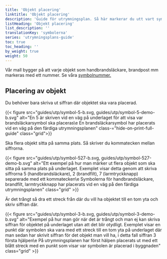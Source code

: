 ```yaml
---
title: 'Objekt placering'
linktitle: 'Objekt placering'
description: 'Guide för utrymningsplan. Så här markerar du utt vart symbolerna ska sitta.'
listHeading: 'Objekt placering'
list_description: ''
translationKey: 'symbolerna'
series: 'utrymningsplans-guide'
toc: true
toc_heading: ''
by_weight: true
weight: 50
---
```


Vår mall bygger på att varje objekt som handbrandsläckare, brandpost mm markeras med ett nummer. Se våra [symbolnummer.](/guider/utrymningsplan/symbolnummer)

## Placering av objekt

Du behöver bara skriva ut siffran där objektet ska vara placerad.

{{< figure src="guides/utp/symbol-5-b.svg, guides/utp/symbol-5-demo-b.svg" alt="En 5 är skriven vid en väg på underlaget för att visa var brandsläckarsymbol ska placeras\e En brandsläckarsymbol har placerats vid en väg på den färdiga utrymningsplanen" class-="hide-on-print-full-guide" class="grid">}}

Ska flera objekt sitta på samma plats. Så skriver du kommatecken mellan siffrorna. 

{{< figure src="guides/utp/symbol-527-b.svg, guides/utp/symbol-527-demo-b.svg" alt="Ett exempel på hur man märker ut flera objekt som ska sitta på samma plats på underlaget. Exemplet visar detta genom att skriva siffrorna 5 (handbrandsläckare), 2 (brandfilt), 7 (larmtryckknapp) separerade med ett kommatecken\e Symbolerna för handbrandsläckare, brandfilt, larmtryckknapp har placerats vid en väg på den färdiga utrymningsplanen" class="grid" >}}

Är det trångt så dra ett streck från där du vill ha objektet till en tom yta och skriv siffran där.

{{< figure src="guides/utp/symbol-3-b.svg, guides/utp/symbol-3-demo-b.svg" alt="Exempel på hur man gör när det är trångt och man ej kan skriva siffran för objektet på underlaget utan att det blir otydligt. Exemplet visar en punkt där symbolen ska vara med ett streck till en tom yta på underlaget där man sedan har skrivit siffran för det objekt man vill ha, i detta fall siffran 3 första hjälpen\e På utrymningsplanen har först hälpen placerats ut med ett blått streck med en punkt som visar var symbolen är placerad i byggnaden" class="grid" >}}